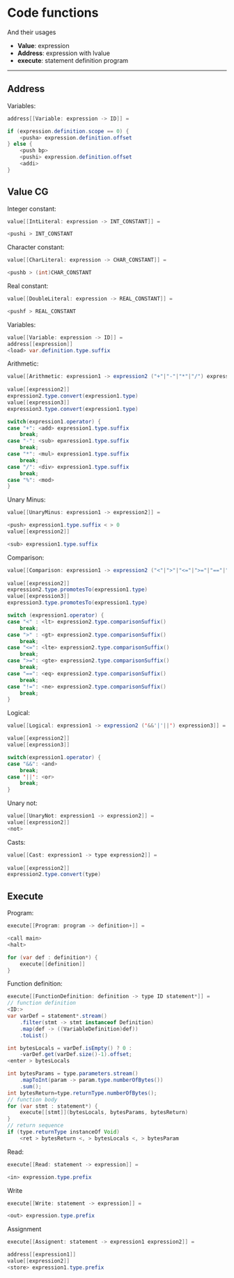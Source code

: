 # Code functions
And their usages
- **Value**: expression
- **Address**: expression with lvalue
- **execute**: statement definition program

---

## Address 
Variables:
```java
address[[Variable: expression -> ID]] = 

if (expression.definition.scope == 0) {
	<pusha> expression.definition.offset
} else {
	<push bp>
	<pushi> expression.definition.offset
	<addi>
}
```

## Value CG
Integer constant:
```java
value[[IntLiteral: expression -> INT_CONSTANT]] =

<pushi > INT_CONSTANT
```
Character constant:
```java
value[[CharLiteral: expression -> CHAR_CONSTANT]] = 

<pushb > (int)CHAR_CONSTANT
```
Real constant:
```java
value[[DoubleLiteral: expression -> REAL_CONSTANT]] = 

<pushf > REAL_CONSTANT
```
Variables:
```java
value[[Variable: expression -> ID]] =
address[[expression]]
<load> var.definition.type.suffix
```
Arithmetic:
```java
value[[Arithmetic: expression1 -> expression2 ("+"|"-"|"*"|"/") expression3]] =
	
value[[expression2]]
expression2.type.convert(expression1.type)
value[[expression3]]
expression3.type.convert(expression1.type)

switch(expression1.operator) {
case "+": <add> expression1.type.suffix
	break;
case "-": <sub> epxression1.type.suffix	
	break;
case "*": <mul> expression1.type.suffix
	break;
case "/": <div> expression1.type.suffix
	break;
case "%": <mod> 
}
``` 

Unary Minus:
```java
value[[UnaryMinus: expression1 -> expression2]] = 

<push> expression1.type.suffix < > 0
value[[expression2]]

<sub> expression1.type.suffix 
```
Comparison:
```java
value[[Comparison: expression1 -> expression2 ("<"|">"|"<="|">="|"=="|"!=") expression2]] =
	
value[[expression2]]
expression2.type.promotesTo(expression1.type)
value[[expression3]]
expression3.type.promotesTo(expression1.type)

switch (expression1.operator) {
case "<" : <lt> expression2.type.comparisonSuffix()
	break;
case ">" : <gt> expression2.type.comparisonSuffix()
	break;
case "<=": <lte> expression2.type.comparisonSuffix()
	break;
case ">=": <gte> expression2.type.comparisonSuffix()
	break;
case "==": <eq> expression2.type.comparisonSuffix()
	break;
case "!=": <ne> expression2.type.comparisonSuffix()
	break;
}
```
Logical:
```java
value[[Logical: expression1 -> expression2 ('&&'|'||') expression3]] =

value[[expression2]]
value[[expression3]]

switch(expression1.operator) {
case "&&": <and>
	break;
case '||': <or>
	break;
}
```
Unary not:
```java
value[[UnaryNot: expression1 -> expression2]] =
value[[expression2]]
<not>
```

Casts:
```java
value[[Cast: expression1 -> type expression2]] = 
	
value[[expression2]]
expression2.type.convert(type)
```

## Execute
Program:
```java
execute[[Program: program -> definition+]] = 

<call main>
<halt>

for (var def : definition*) {
	execute[[definition]]
}
```

Function definition:
```java
execute[[FunctionDefinition: definition -> type ID statement*]] = 
// function definition
<ID:>
var varDef = statement*.stream()
	.filter(stmt -> stmt instanceof Definition)
	.map(def -> ((VariableDefinition)def))
	.toList()

int bytesLocals = varDef.isEmpty() ? 0 : 
	-varDef.get(varDef.size()-1).offset;
<enter > bytesLocals

int bytesParams = type.parameters.stream()
	.mapToInt(param -> param.type.numberOfBytes())
	.sum();
int bytesReturn=type.returnType.numberOfBytes();
// function body
for (var stmt : statement*) {
	execute[[stmt]](bytesLocals, bytesParams, bytesReturn)
}
// return sequence
if (type.returnType instanceOf Void)	
	<ret > bytesReturn <, > bytesLocals <, > bytesParam
```
Read:
```java
execute[[Read: statement -> expression]] =

<in> expression.type.prefix
```
Write
```java
execute[[Write: statement -> expression]] =

<out> expression.type.prefix
```
Assignment
```java
execute[[Assignent: statement -> expression1 expression2]] =

address[[expression1]]
value[[expression2]]
<store> expression1.type.prefix
```